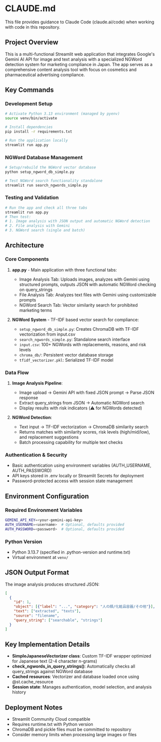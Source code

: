 # CLAUDE.md

This file provides guidance to Claude Code (claude.ai/code) when working with code in this repository.

## Project Overview

This is a multi-functional Streamlit web application that integrates Google's Gemini AI API for image and text analysis with a specialized NGWord detection system for marketing compliance in Japan. The app serves as a comprehensive content analysis tool with focus on cosmetics and pharmaceutical advertising compliance.

## Key Commands

### Development Setup
```bash
# Activate Python 3.13 environment (managed by pyenv)
source venv/bin/activate

# Install dependencies
pip install -r requirements.txt

# Run the application locally
streamlit run app.py
```

### NGWord Database Management
```bash
# Setup/rebuild the NGWord vector database
python setup_ngword_db_simple.py

# Test NGWord search functionality standalone
streamlit run search_ngwords_simple.py
```

### Testing and Validation
```bash
# Run the app and check all three tabs
streamlit run app.py
# Then test:
# 1. Image analysis with JSON output and automatic NGWord detection
# 2. File analysis with Gemini
# 3. NGWord search (single and batch)
```

## Architecture

### Core Components

1. **app.py** - Main application with three functional tabs:
   - Image Analysis Tab: Uploads images, analyzes with Gemini using structured prompts, outputs JSON with automatic NGWord checking on query_strings
   - File Analysis Tab: Analyzes text files with Gemini using customizable prompts
   - NGWord Search Tab: Vector similarity search for prohibited marketing terms

2. **NGWord System** - TF-IDF based vector search for compliance:
   - `setup_ngword_db_simple.py`: Creates ChromaDB with TF-IDF vectorization from input.csv
   - `search_ngwords_simple.py`: Standalone search interface
   - `input.csv`: 100+ NGWords with replacements, reasons, and risk levels
   - `chroma_db/`: Persistent vector database storage
   - `tfidf_vectorizer.pkl`: Serialized TF-IDF model

### Data Flow

1. **Image Analysis Pipeline**:
   - Image upload → Gemini API with fixed JSON prompt → Parse JSON response
   - Extract query_strings from JSON → Automatic NGWord search
   - Display results with risk indicators (⚠️ for NGWords detected)

2. **NGWord Detection**:
   - Text input → TF-IDF vectorization → ChromaDB similarity search
   - Returns matches with similarity scores, risk levels (high/mid/low), and replacement suggestions
   - Batch processing capability for multiple text checks

### Authentication & Security

- Basic authentication using environment variables (AUTH_USERNAME, AUTH_PASSWORD)
- API keys stored in .env locally or Streamlit Secrets for deployment
- Password-protected access with session state management

## Environment Configuration

### Required Environment Variables
```bash
GEMINI_API_KEY=<your-gemini-api-key>
AUTH_USERNAME=<username>  # Optional, defaults provided
AUTH_PASSWORD=<password>  # Optional, defaults provided
```

### Python Version
- Python 3.13.7 (specified in .python-version and runtime.txt)
- Virtual environment at `venv/`

## JSON Output Format

The image analysis produces structured JSON:
```json
[
  {
    "id": 1,
    "object": [{"label": "...", "category": "人の顔/化粧品容器/その他"}],
    "text": ["extracted", "texts"],
    "source": "filename",
    "query_string": ["searchable", "strings"]
  }
]
```

## Key Implementation Details

- **SimpleJapaneseVectorizer class**: Custom TF-IDF wrapper optimized for Japanese text (2-4 character n-grams)
- **check_ngwords_in_query_strings()**: Automatically checks all query_strings against NGWord database
- **Cached resources**: Vectorizer and database loaded once using @st.cache_resource
- **Session state**: Manages authentication, model selection, and analysis history

## Deployment Notes

- Streamlit Community Cloud compatible
- Requires runtime.txt with Python version
- ChromaDB and pickle files must be committed to repository
- Consider memory limits when processing large images or files